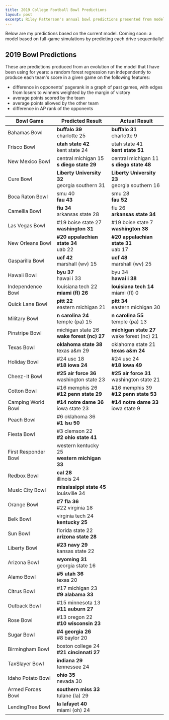 ```yaml
---
title: 2019 College Football Bowl Predictions
layout: post
excerpt: Riley Patterson's annual bowl predictions presented from models build off of a pagerank computed on a graph of team victories.
---
```


Below are my predictions based on the current model. Coming soon: a model based on full-game simulations by predicting each drive sequentially!

## 2019 Bowl Predictions

These are predictions produced from an evolution of the model that I have been using for years: a random forest regression run independently to produce each team's score in a given game on the following features:
* difference in opponents' pagerank in a graph of past games, with edges from losers to winners weighted by the margin of victory
* average points scored by the team
* average points allowed by the other team
* difference in AP rank of the opponents

| Bowl Game | Predicted Result | Actual Result |
|-----------|------------------|---------------|
| Bahamas Bowl| **buffalo 39**<br>charlotte 25 | **buffalo 31**<br>charlotte 9 |
| Frisco Bowl| **utah state 42**<br>kent state 24 | utah state 41<br>**kent state 51** |
| New Mexico Bowl| central michigan 15<br>**s diego state 29** | central michigan 11<br>**s diego state 48** |
| Cure Bowl| **Liberty University 32**<br>georgia southern 31 | **Liberty University 23**<br>georgia southern 16 |
| Boca Raton Bowl| smu 40<br>**fau 43** | smu 28<br>**fau 52** |
| Camellia Bowl| **fiu 34**<br>arkansas state 28 | fiu 26<br>**arkansas state 34** |
| Las Vegas Bowl| #19 boise state 27<br>**washington 31** | #19 boise state 7<br>**washington 38** |
| New Orleans Bowl| **#20 appalachian state 34**<br>uab 22 | **#20 appalachian state 31**<br>uab 17 |
| Gasparilla Bowl| **ucf 42**<br>marshall (wv) 15 | **ucf 48**<br>marshall (wv) 25 |
| Hawaii Bowl| **byu 37**<br>hawai i 33 | byu 34<br>**hawai i 38** |
| Independence Bowl| louisiana tech 22<br>**miami (fl) 26** | **louisiana tech 14**<br>miami (fl) 0 |
| Quick Lane Bowl| **pitt 22**<br>eastern michigan 21 | **pitt 34**<br>eastern michigan 30 |
| Military Bowl| **n carolina 24**<br>temple (pa) 15 | **n carolina 55**<br>temple (pa) 13 |
| Pinstripe Bowl| michigan state 26<br>**wake forest (nc) 27** | **michigan state 27**<br>wake forest (nc) 21 |
| Texas Bowl| **oklahoma state 38**<br>texas a&m 29 | oklahoma state 21<br>**texas a&m 24** |
| Holiday Bowl| #24 usc 18<br>**#18 iowa 24** | #24 usc 24<br>**#18 iowa 49** |
| Cheez-It Bowl| **#25 air force 36**<br>washington state 23 | **#25 air force 31**<br>washington state 21 |
| Cotton Bowl| #16 memphis 26<br>**#12 penn state 29** | #16 memphis 39<br>**#12 penn state 53** |
| Camping World Bowl| **#14 notre dame 36**<br>iowa state 23 | **#14 notre dame 33**<br>iowa state 9 |
| Peach Bowl| #6 oklahoma 36<br>**#1 lsu 50** |  |
| Fiesta Bowl| #3 clemson 22<br>**#2 ohio state 41** |  |
| First Responder Bowl| western kentucky 25<br>**western michigan 33** |  |
| Redbox Bowl| **cal 28**<br>illinois 24 |  |
| Music City Bowl| **mississippi state 45**<br>louisville 34 |  |
| Orange Bowl| **#7 fla 36**<br>#22 virginia 18 |  |
| Belk Bowl| virginia tech 24<br>**kentucky 25** |  |
| Sun Bowl| florida state 22<br>**arizona state 28** |  |
| Liberty Bowl| **#23 navy 29**<br>kansas state 22 |  |
| Arizona Bowl| **wyoming 31**<br>georgia state 16 |  |
| Alamo Bowl| **#5 utah 36**<br>texas 20 |  |
| Citrus Bowl| #17 michigan 23<br>**#9 alabama 33** |  |
| Outback Bowl| #15 minnesota 13<br>**#11 auburn 27** |  |
| Rose Bowl| #13 oregon 22<br>**#10 wisconsin 23** |  |
| Sugar Bowl| **#4 georgia 26**<br>#8 baylor 20 |  |
| Birmingham Bowl| boston college 24<br>**#21 cincinnati 27** |  |
| TaxSlayer Bowl| **indiana 29**<br>tennessee 24 |  |
| Idaho Potato Bowl| **ohio 35**<br>nevada 30 |  |
| Armed Forces Bowl| **southern miss 33**<br>tulane (la) 29 |  |
| LendingTree Bowl| **la lafayet 40**<br>miami (oh) 24 |  |
